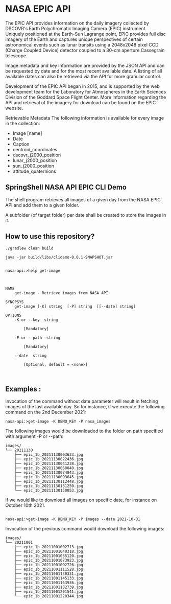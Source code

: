 # NASA EPIC API
The EPIC API provides information on the daily imagery collected by DSCOVR's Earth Polychromatic Imaging Camera (EPIC) instrument. Uniquely positioned at the Earth-Sun Lagrange point, EPIC provides full disc imagery of the Earth and captures unique perspectives of certain astronomical events such as lunar transits using a 2048x2048 pixel CCD (Charge Coupled Device) detector coupled to a 30-cm aperture Cassegrain telescope.

Image metadata and key information are provided by the JSON API and can be requested by date and for the most recent available date. A listing of all available dates can also be retrieved via the API for more granular control.

Development of the EPIC API began in 2015, and is supported by the web development team for the Laboratory for Atmospheres in the Earth Sciences Division of the Goddard Space Flight Center. More information regarding the API and retrieval of the imagery for download can be found on the EPIC website.

Retrievable Metadata
The following information is available for every image in the collection:

 - Image [name]
 - Date
 - Caption
 - centroid_coordinates
 - dscovr_j2000_position
 - lunar_j2000_position
 - sun_j2000_position
 - attitude_quaternions

## SpringShell NASA API EPIC CLI Demo

The shell program  retrieves all images of a given day from the NASA EPIC API and add
them to a given folder.

A subfolder (of target folder) per date shall be created to store the images in it.

## How to use this repository?

```
./gradlew clean build

java -jar build/libs/clidemo-0.0.1-SNAPSHOT.jar
```

```

nasa-api:>help get-image



NAME
	get-image - Retrieve images from NASA API

SYNOPSYS
	get-image [-K] string  [-P] string  [[--date] string]  

OPTIONS
	-K or --key  string
		
		[Mandatory]

	-P or --path  string
		
		[Mandatory]

	--date  string
		
		[Optional, default = <none>]

 

```

## Examples :

Invocation of the command without date parameter will result in fetching images of the last available day.
So for instance, if we execute  the following command on the 2nd December 2021:  
```
nasa-api:>get-image -K DEMO_KEY -P nasa_images
```

The following images would be downloaded to the folder on path specified with argument -P or --path:  
```
images/
└── 20211130
    ├── epic_1b_20211130003633.jpg
    ├── epic_1b_20211130022436.jpg
    ├── epic_1b_20211130041238.jpg
    ├── epic_1b_20211130060040.jpg
    ├── epic_1b_20211130074843.jpg
    ├── epic_1b_20211130093645.jpg
    ├── epic_1b_20211130112448.jpg
    ├── epic_1b_20211130131250.jpg
    └── epic_1b_20211130150053.jpg
```

If we would like to download all images on specific date, for instance on October 10th 2021. 

```

nasa-api:>get-image -K DEMO_KEY -P images --date 2021-10-01
```
Invocation of the previous command would  download the following images: 
```
images/
└── 20211001
    ├── epic_1b_20211001002713.jpg
    ├── epic_1b_20211001040318.jpg
    ├── epic_1b_20211001055120.jpg
    ├── epic_1b_20211001073923.jpg
    ├── epic_1b_20211001092726.jpg
    ├── epic_1b_20211001111528.jpg
    ├── epic_1b_20211001130331.jpg
    ├── epic_1b_20211001145133.jpg
    ├── epic_1b_20211001163936.jpg
    ├── epic_1b_20211001182739.jpg
    ├── epic_1b_20211001201541.jpg
    └── epic_1b_20211001220344.jpg
```


